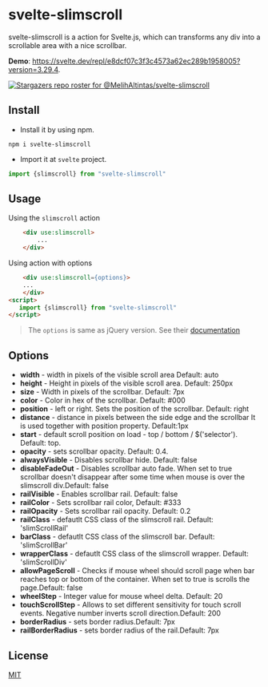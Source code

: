 # svelte-slimscroll
svelte-slimscroll is a action for Svelte.js, which can transforms any div into a scrollable area with a nice scrollbar.

**Demo**: https://svelte.dev/repl/e8dcf07c3f3c4573a62ec289b1958005?version=3.29.4.


[![Stargazers repo roster for @MelihAltintas/svelte-slimscroll](https://reporoster.com/stars/MelihAltintas/svelte-slimscroll)](https://github.com/MelihAltintas/svelte-slimscroll/stargazers)
## Install
- Install it by using npm.

```
npm i svelte-slimscroll
```

- Import it at `svelte` project.

``` js
import {slimscroll} from "svelte-slimscroll"
```

## Usage

Using the `slimscroll` action
``` html
    <div use:slimscroll>
        ...
    </div>
```

Using action with options

``` html
    <div use:slimscroll={options}>
    ...
    </div>
<script>
   import {slimscroll} from "svelte-slimscroll"
</script>
```
> The `options` is same as jQuery version. See their [documentation](http://rocha.la/jQuery-slimScroll)

Options
-------
* **width** - width in pixels of the visible scroll area Default: auto
* **height** - Height in pixels of the visible scroll area.  Default: 250px
* **size** - Width in pixels of the scrollbar. Default: 7px
* **color** - Color in hex of the scrollbar. Default: #000
* **position** - left or right. Sets the position of the scrollbar. Default: right
* **distance** - distance in pixels between the side edge and the scrollbar It is used together with position property. Default:1px
* **start** - default scroll position on load - top / bottom / $('selector'). Default: top.
* **opacity** - sets scrollbar opacity. Default: 0.4.
* **alwaysVisible** - Disables scrollbar hide. Default: false
* **disableFadeOut** - Disables scrollbar auto fade. When set to true scrollbar doesn't disappear after some time when mouse is over the slimscroll div.Default: false
* **railVisible** - Enables scrollbar rail. Default: false
* **railColor** - Sets scrollbar rail color, Default: #333
* **railOpacity** - Sets scrollbar rail opacity. Default: 0.2
* **railClass** - defautlt CSS class of the slimscroll rail. Default: 'slimScrollRail'
* **barClass** - defautlt CSS class of the slimscroll bar. Default: 'slimScrollBar'
* **wrapperClass** - defautlt CSS class of the slimscroll wrapper. Default: 'slimScrollDiv'
* **allowPageScroll** - Checks if mouse wheel should scroll page when bar reaches top or bottom of the container. When set to true is scrolls the page.Default: false
* **wheelStep** - Integer value for mouse wheel delta. Default: 20
* **touchScrollStep** - Allows to set different sensitivity for touch scroll events. Negative number inverts scroll direction.Default: 200
* **borderRadius** - sets border radius.Default: 7px
* **railBorderRadius** - sets border radius of the rail.Default: 7px

## License
[MIT](http://opensource.org/licenses/MIT)
